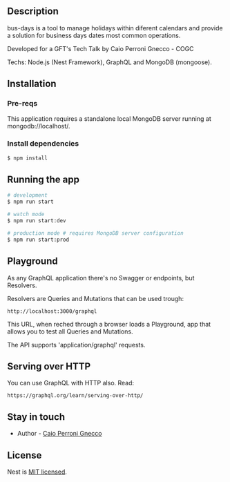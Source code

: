 
## Description

bus-days is a tool to manage holidays within diferent calendars and provide a solution for business days dates most common operations.

Developed for a GFT's Tech Talk by Caio Perroni Gnecco - COGC

Techs: Node.js (Nest Framework), GraphQL and MongoDB (mongoose).


## Installation

### Pre-reqs

This application requires a standalone local MongoDB server running at mongodb://localhost/.

### Install dependencies

```bash
$ npm install
```

## Running the app

```bash
# development
$ npm run start

# watch mode
$ npm run start:dev

# production mode # requires MongoDB server configuration
$ npm run start:prod
```

## Playground

As any GraphQL application there's no Swagger or endpoints, but Resolvers.

Resolvers are Queries and Mutations that can be used trough:

```
http://localhost:3000/graphql
```

This URL, when reched through a browser loads a Playground, app that allows you to test all Queries and Mutations. 

The API supports 'application/graphql' requests.

## Serving over HTTP

You can use GraphQL with HTTP also. Read:

```
https://graphql.org/learn/serving-over-http/
```

## Stay in touch

- Author - [Caio Perroni Gnecco](https://www.linkedin.com/in/caiognecco/)

## License

  Nest is [MIT licensed](LICENSE).
